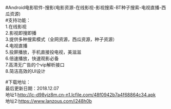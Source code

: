 #Android电影软件-搜影(电影资源-在线影视-影视搜索-BT种子搜索-电视直播-西瓜资源)
<br>
#支持功能：<br>
1.在线影视<br>
2.影视即搜即播<br>
3.提供多种搜索模式（全网资源，西瓜资源，种子资源）<br>
4.电视直播<br>
5.投屏播放，手机直接投电视，美滋滋<br>
6.倍速播放，快速观影必备<br>
7.高清无广告的个vip解析接口<br>
8.简洁高效的UI设计<br>

#下载地址：<br>
最后更新日期：2018.12.07<br>
地址1:http://lc-d98vjz8m.cn-n1.lcfile.com/48f0942b7a4f68864c34.apk<br>
地址2:https://www.lanzous.com/i248h0b<br>

